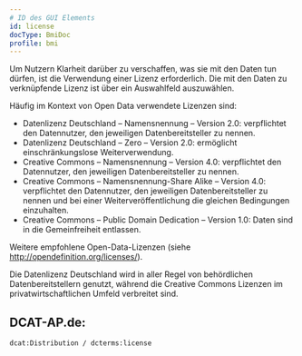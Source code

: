 ```yaml
---
# ID des GUI Elements
id: license
docType: BmiDoc
profile: bmi
---
```


Um Nutzern Klarheit darüber zu verschaffen, was sie mit den Daten tun dürfen, ist die Verwendung einer Lizenz erforderlich.
Die mit den Daten zu verknüpfende Lizenz ist über ein Auswahlfeld auszuwählen.

Häufig im Kontext von Open Data verwendete Lizenzen sind:
* Datenlizenz Deutschland – Namensnennung – Version 2.0: verpflichtet den Datennutzer, den jeweiligen Datenbereitsteller zu nennen.
* Datenlizenz Deutschland – Zero – Version 2.0: ermöglicht einschränkungslose Weiterverwendung.
* Creative Commons – Namensnennung – Version 4.0: verpflichtet den Datennutzer, den jeweiligen Datenbereitsteller zu nennen.
* Creative Commons – Namensnennung-Share Alike – Version 4.0: verpflichtet den Datennutzer, den jeweiligen Datenbereitsteller zu nennen und bei einer Weiterveröffentlichung die gleichen Bedingungen einzuhalten.
* Creative Commons – Public Domain Dedication – Version 1.0: Daten sind in die Gemeinfreiheit entlassen.

Weitere empfohlene Open-Data-Lizenzen (siehe http://opendefinition.org/licenses/).

Die Datenlizenz Deutschland wird in aller Regel von behördlichen Datenbereitstellern genutzt, während die Creative Commons Lizenzen im privatwirtschaftlichen Umfeld verbreitet sind.

## DCAT-AP.de:
`dcat:Distribution / dcterms:license`
